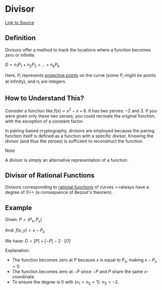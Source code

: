 # Divisor

[Link to Source](https://crypto.stackexchange.com/questions/55342/i-cannot-understand-the-concept-of-a-divisor-for-an-elliptic-curve)

## Definition

Divisors offer a method to track the locations where a function becomes zero or infinite.

$D = n_1P_1 + n_2P_2 + \ldots + n_kP_k$

Here, $P_i$ represents [projective points](homogeneous_polynomial_or_projective_model.md) on the curve (some $P_i$ might
be points at infinity), and $n_i$ are integers.

## How to Understand This?

Consider a function like $f(x) = x^2 - x + 6$. It has two zeroes: $-2$ and $3$. If you were given only these two zeroes,
you could recreate the original function, with the exception of a constant factor.

In pairing-based cryptography, divisors are employed because the pairing function itself is defined as a function with a
specific divisor. Knowing the divisor (and thus the zeroes) is sufficient to reconstruct the function.

> [!NOTE]  
> A divisor is simply an alternative representation of a function.

## Divisor of Rational Functions

Divisors corresponding to [rational functions](rational_function.md) of curves ==always have a degree of $0$== (a
consequence of Bezout's theorem).

## Example

Given: $P = (P_x, P_y)$

And: $f(x, y) = x - P_x$

We have: $D = [P] + [-P] - 2 \cdot [O]$

Explanation:

- The function becomes zero at $P$ because $x$ is equal to $P_x$, making $x - P_x = 0$.
- The function becomes zero at $-P$ since $-P$ and $P$ share the same $x$-coordinate.
- To ensure the degree is $0$ with ($n_1 = n_2 = 1$): $n_3 = -2$.
